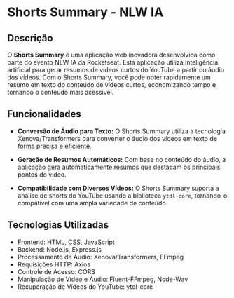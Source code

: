# Shorts Summary - NLW IA

## Descrição

O **Shorts Summary** é uma aplicação web inovadora desenvolvida como parte do evento NLW IA da Rocketseat. Esta aplicação utiliza inteligência artificial para gerar resumos de vídeos curtos do YouTube a partir do áudio dos vídeos. Com o Shorts Summary, você pode obter rapidamente um resumo em texto do conteúdo de vídeos curtos, economizando tempo e tornando o conteúdo mais acessível.

## Funcionalidades

- **Conversão de Áudio para Texto:** O Shorts Summary utiliza a tecnologia Xenova/Transformers para converter o áudio dos vídeos em texto de forma precisa e eficiente.

- **Geração de Resumos Automáticos:** Com base no conteúdo do áudio, a aplicação gera automaticamente resumos que destacam os principais pontos do vídeo.

- **Compatibilidade com Diversos Vídeos:** O Shorts Summary suporta a análise de shorts do YouTube usando a biblioteca `ytdl-core`, tornando-o compatível com uma ampla variedade de conteúdo.

## Tecnologias Utilizadas

- Frontend: HTML, CSS, JavaScript
- Backend: Node.js, Express.js
- Processamento de Áudio: Xenova/Transformers, FFmpeg
- Requisições HTTP: Axios
- Controle de Acesso: CORS
- Manipulação de Vídeo e Áudio: Fluent-FFmpeg, Node-Wav
- Recuperação de Vídeos do YouTube: ytdl-core
